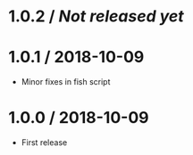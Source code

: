 # 1.0.2 / _Not released yet_

# 1.0.1 / 2018-10-09
* Minor fixes in fish script

# 1.0.0 / 2018-10-09

* First release